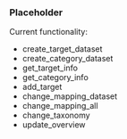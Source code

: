 ### Placeholder

Current functionality:
- create_target_dataset
- create_category_dataset
- get_target_info
- get_category_info
- add_target
- change_mapping_dataset
- change_mapping_all
- change_taxonomy
- update_overview
